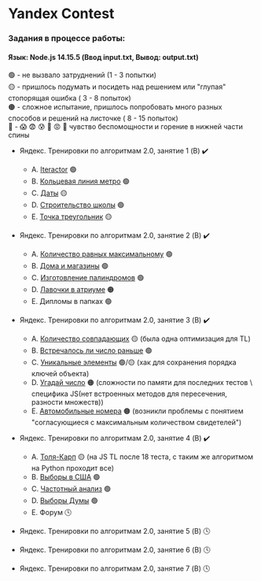 # Yandex Contest

### Задания в процессе работы:
#### Язык: Node.js 14.15.5 (Ввод input.txt, Вывод: output.txt)

🟢 - не вызвало затруднений (1 - 3 попытки)  
🟡 - пришлось подумать и посидеть над решением или "глупая" стопорящая ошибка ( 3 - 8 попыток)  
🟠 - сложное испытание, пришлось попробовать много разных способов и решений на листочке ( 8 - 15 попыток)  
🔴 - 😱 😨 😰 🤯 😡 🤬 чувство беспомощности и горение в нижней части спины

- Яндекс. Тренировки по алгоритмам 2.0, занятие 1 (B) ✔️

  - A. [Iteractor](https://github.com/iTemes/YaContest/tree/master/src/1/A-Iteractor) 🟢
  - B. [Кольцевая линия метро](https://github.com/iTemes/YaContest/tree/master/src/1/B-MetroRing) 🟢
  - C. [Даты](https://github.com/iTemes/YaContest/tree/master/src/1/C-Dates) 🟡
  - D. [Строительство школы](https://github.com/iTemes/YaContest/tree/master/src/1/D-SchollBuilding) 🟢
  - E. [Точка треугольник](https://github.com/iTemes/YaContest/tree/master/src/1/E-PointAndRectangle) 🟡

- Яндекс. Тренировки по алгоритмам 2.0, занятие 2 (B) ✔️

  - A. [Количество равных максимальному](https://github.com/iTemes/YaContest/tree/master/src/2/A-MaxNumsCount) 🟢
  - B. [Дома и магазины](https://github.com/iTemes/YaContest/tree/master/src/2/B-Buildings%26shops) 🟢
  - C. [Изготовление палиндромов](https://github.com/iTemes/YaContest/tree/master/src/2/C-MakePalindrome) 🟢
  - D. [Лавочки в атриуме](https://github.com/iTemes/YaContest/tree/master/src/2/D-Benches) 🟠
  - E. Дипломы в папках 🟢

- Яндекс. Тренировки по алгоритмам 2.0, занятие 3 (B) ✔️

  - A. [Количество совпадающих](https://github.com/iTemes/YaContest/tree/master/src/3/A-EqualCount) 🟡 (была одна оптимизация для TL)
  - B. [Встречалось ли число раньше](https://github.com/iTemes/YaContest/tree/master/src/3/B-hasOwnNum) 🟢
  - C. [Уникальные элементы](https://github.com/iTemes/YaContest/tree/master/src/3/C-unicueElementsArr) 🟢/🟡 (хак для сохранения порядка ключей объекта)
  - D. [Угадай число](https://github.com/iTemes/YaContest/tree/master/src/3/D-guessNum) 🟠 (сложности по памяти для последних тестов \ специфика JS(нет встроенных методов для пересечения, разности множеств))
  - E. [Автомобильные номера](https://github.com/iTemes/YaContest/tree/master/src/3/E-autoNums) 🟠 (возникли проблемы с понятием "согласующиеся с максимальным количеством свидетелей")

- Яндекс. Тренировки по алгоритмам 2.0, занятие 4 (B) ✔️

  - A. [Толя-Карп](https://github.com/iTemes/YaContest/tree/master/src/4/A-colorsGrade) 🟡 (на JS TL после 18 теста, с таким же алгоритмом на Python проходит все)
  - B. [Выборы в США](https://github.com/iTemes/YaContest/tree/master/src/4/B-usaChoise) 🟢
  - C. [Частотный анализ](https://github.com/iTemes/YaContest/tree/master/src/4/C-frequencyAnalitic) 🟢
  - D. [Выборы Думы](https://github.com/iTemes/YaContest/tree/master/src/4/D-russianChoise) 🟢
  - E. Форум 🕓

- Яндекс. Тренировки по алгоритмам 2.0, занятие 5 (B) 🕓
- Яндекс. Тренировки по алгоритмам 2.0, занятие 6 (B) 🕓
- Яндекс. Тренировки по алгоритмам 2.0, занятие 7 (B) 🕓
